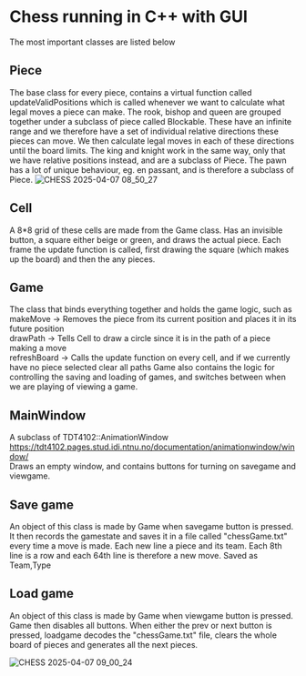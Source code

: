 # Chess running in C++ with GUI
The most important classes are listed below

## Piece
The base class for every piece, contains a virtual function called updateValidPositions which
is called whenever we want to calculate what legal moves a piece can make. The rook, bishop and queen
are grouped together under a subclass of piece called Blockable. These have an infinite range and
we therefore have a set of individual relative directions these pieces can move. We then calculate legal moves
in each of these directions until the board limits. The king and knight work in the same way, only that we have
relative positions instead, and are a subclass of Piece. The pawn has a lot of unique behaviour, eg. en passant, and
is therefore a subclass of Piece.
![CHESS 2025-04-07 08_50_27](https://github.com/user-attachments/assets/6a0fdd85-c569-4eb2-bef8-e06f2ec0152f)

## Cell
A 8*8 grid of these cells are made from the Game class.
Has an invisible button, a square either beige or green, and draws the actual piece. 
Each frame the update function is called, first drawing the square (which makes up the board) and then the any pieces.

## Game
The class that binds everything together and holds the game logic, such as  
makeMove -> Removes the piece from its current position and places it in its future position  
drawPath -> Tells Cell to draw a circle since it is in the path of a piece making a move  
refreshBoard -> Calls the update function on every cell, and if we currently have no piece selected clear all paths
Game also contains the logic for controlling the saving and loading of games, and switches
between when we are playing of viewing a game.

## MainWindow
A subclass of TDT4102::AnimationWindow https://tdt4102.pages.stud.idi.ntnu.no/documentation/animationwindow/window/  
Draws an empty window, and contains buttons for turning on savegame and viewgame.

## Save game
An object of this class is made by Game when savegame button is pressed. It then records the gamestate and saves it in a file called "chessGame.txt" every time
a move is made. Each new line a piece and its team. Each 8th line is a row and each 64th line is therefore a new move.
Saved as Team,Type

## Load game
An object of this class is made by Game when viewgame button is pressed. Game then disables all buttons. When either the prev or next button is pressed, loadgame
decodes the "chessGame.txt" file, clears the whole board of pieces and generates all the next pieces.

![CHESS 2025-04-07 09_00_24](https://github.com/user-attachments/assets/79066aa7-f6df-484d-a161-da6453c899ab)
